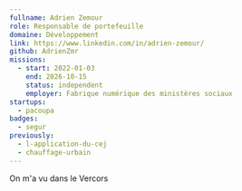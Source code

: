 ```yaml
---
fullname: Adrien Zemour
role: Responsable de portefeuille
domaine: Développement
link: https://www.linkedin.com/in/adrien-zemour/
github: AdrienZmr
missions:
  - start: 2022-01-03
    end: 2026-10-15
    status: independent
    employer: Fabrique numérique des ministères sociaux
startups:
  - pacoupa
badges:
  - segur
previously:
  - l-application-du-cej
  - chauffage-urbain
---
```


On m'a vu dans le Vercors
